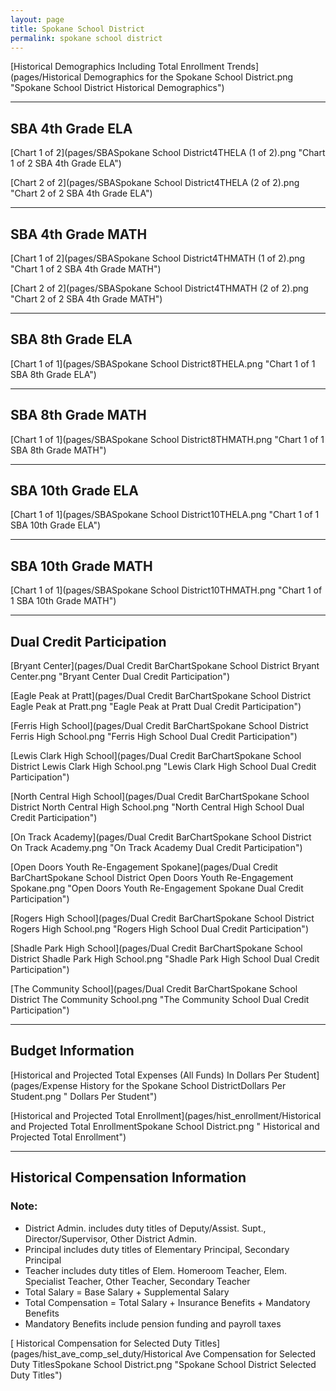 ```yaml
---
layout: page
title: Spokane School District
permalink: spokane school district
---
```



[Historical Demographics Including Total Enrollment Trends](pages/Historical Demographics for the Spokane School District.png "Spokane School District Historical Demographics")

___

## SBA 4th Grade ELA

[Chart 1 of 2](pages/SBASpokane School District4THELA (1 of 2).png "Chart 1 of 2 SBA 4th Grade ELA")

[Chart 2 of 2](pages/SBASpokane School District4THELA (2 of 2).png "Chart 2 of 2 SBA 4th Grade ELA")


___

## SBA 4th Grade MATH

[Chart 1 of 2](pages/SBASpokane School District4THMATH (1 of 2).png "Chart 1 of 2 SBA 4th Grade MATH")

[Chart 2 of 2](pages/SBASpokane School District4THMATH (2 of 2).png "Chart 2 of 2 SBA 4th Grade MATH")


___

## SBA 8th Grade ELA

[Chart 1 of 1](pages/SBASpokane School District8THELA.png "Chart 1 of 1 SBA 8th Grade ELA")


___

## SBA 8th Grade MATH

[Chart 1 of 1](pages/SBASpokane School District8THMATH.png "Chart 1 of 1 SBA 8th Grade MATH")


___

## SBA 10th Grade ELA

[Chart 1 of 1](pages/SBASpokane School District10THELA.png "Chart 1 of 1 SBA 10th Grade ELA")


___

## SBA 10th Grade MATH

[Chart 1 of 1](pages/SBASpokane School District10THMATH.png "Chart 1 of 1 SBA 10th Grade MATH")


___

## Dual Credit Participation

[Bryant Center](pages/Dual Credit BarChartSpokane School District Bryant Center.png "Bryant Center Dual Credit Participation")

[Eagle Peak at Pratt](pages/Dual Credit BarChartSpokane School District Eagle Peak at Pratt.png "Eagle Peak at Pratt Dual Credit Participation")

[Ferris High School](pages/Dual Credit BarChartSpokane School District Ferris High School.png "Ferris High School Dual Credit Participation")

[Lewis   Clark High School](pages/Dual Credit BarChartSpokane School District Lewis   Clark High School.png "Lewis   Clark High School Dual Credit Participation")

[North Central High School](pages/Dual Credit BarChartSpokane School District North Central High School.png "North Central High School Dual Credit Participation")

[On Track Academy](pages/Dual Credit BarChartSpokane School District On Track Academy.png "On Track Academy Dual Credit Participation")

[Open Doors Youth Re-Engagement Spokane](pages/Dual Credit BarChartSpokane School District Open Doors Youth Re-Engagement Spokane.png "Open Doors Youth Re-Engagement Spokane Dual Credit Participation")

[Rogers High School](pages/Dual Credit BarChartSpokane School District Rogers High School.png "Rogers High School Dual Credit Participation")

[Shadle Park High School](pages/Dual Credit BarChartSpokane School District Shadle Park High School.png "Shadle Park High School Dual Credit Participation")

[The Community School](pages/Dual Credit BarChartSpokane School District The Community School.png "The Community School Dual Credit Participation")


___

## Budget Information

[Historical and Projected Total Expenses (All Funds) In Dollars Per Student](pages/Expense History for the Spokane School DistrictDollars Per Student.png " Dollars Per Student")

[Historical and Projected Total Enrollment](pages/hist_enrollment/Historical and Projected Total EnrollmentSpokane School District.png " Historical and Projected Total Enrollment")


___

## Historical Compensation Information
### Note:
- District Admin. includes duty titles of Deputy/Assist. Supt., Director/Supervisor, Other District Admin.
- Principal includes duty titles of Elementary Principal, Secondary Principal
- Teacher includes duty titles of Elem. Homeroom Teacher, Elem. Specialist Teacher, Other Teacher, Secondary Teacher
- Total Salary = Base Salary + Supplemental Salary
- Total Compensation = Total Salary + Insurance Benefits + Mandatory Benefits
- Mandatory Benefits include pension funding and payroll taxes

[ Historical Compensation for Selected Duty Titles](pages/hist_ave_comp_sel_duty/Historical Ave Compensation for Selected Duty TitlesSpokane School District.png "Spokane School District Selected Duty Titles")

